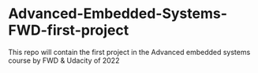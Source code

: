 # Advanced-Embedded-Systems-FWD-first-project
This repo will contain the first project in the Advanced embedded systems course by FWD &amp; Udacity of 2022
